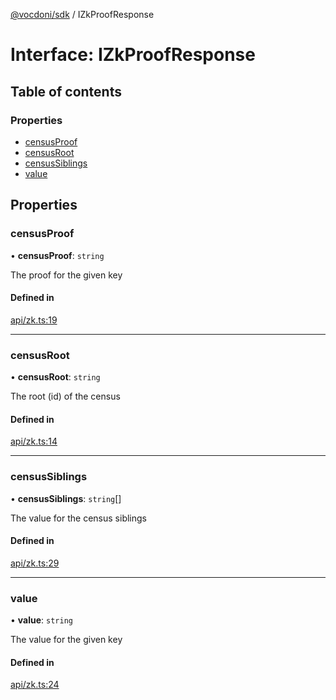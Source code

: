 [@vocdoni/sdk](/sdk) / IZkProofResponse

# Interface: IZkProofResponse

## Table of contents

### Properties

- [censusProof](IZkProofResponse#censusproof)
- [censusRoot](IZkProofResponse#censusroot)
- [censusSiblings](IZkProofResponse#censussiblings)
- [value](IZkProofResponse#value)

## Properties

### censusProof

• **censusProof**: `string`

The proof for the given key

#### Defined in

[api/zk.ts:19](https://github.com/vocdoni/vocdoni-sdk/blob/ee6390524b82e6ef535da03c0e3bb826e450e622/src/api/zk.ts#L19)

___

### censusRoot

• **censusRoot**: `string`

The root (id) of the census

#### Defined in

[api/zk.ts:14](https://github.com/vocdoni/vocdoni-sdk/blob/ee6390524b82e6ef535da03c0e3bb826e450e622/src/api/zk.ts#L14)

___

### censusSiblings

• **censusSiblings**: `string`[]

The value for the census siblings

#### Defined in

[api/zk.ts:29](https://github.com/vocdoni/vocdoni-sdk/blob/ee6390524b82e6ef535da03c0e3bb826e450e622/src/api/zk.ts#L29)

___

### value

• **value**: `string`

The value for the given key

#### Defined in

[api/zk.ts:24](https://github.com/vocdoni/vocdoni-sdk/blob/ee6390524b82e6ef535da03c0e3bb826e450e622/src/api/zk.ts#L24)

